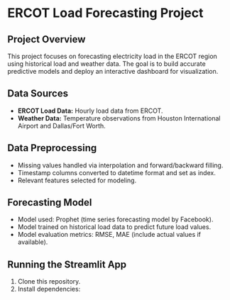 # ERCOT Load Forecasting Project

## Project Overview
This project focuses on forecasting electricity load in the ERCOT region using historical load and weather data. The goal is to build accurate predictive models and deploy an interactive dashboard for visualization.

## Data Sources
- **ERCOT Load Data:** Hourly load data from ERCOT.
- **Weather Data:** Temperature observations from Houston International Airport and Dallas/Fort Worth.

## Data Preprocessing
- Missing values handled via interpolation and forward/backward filling.
- Timestamp columns converted to datetime format and set as index.
- Relevant features selected for modeling.

## Forecasting Model
- Model used: Prophet (time series forecasting model by Facebook).
- Model trained on historical load data to predict future load values.
- Model evaluation metrics: RMSE, MAE (include actual values if available).

## Running the Streamlit App
1. Clone this repository.
2. Install dependencies:
